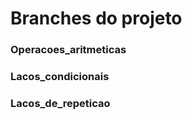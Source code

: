 # Branches do projeto

<h3>Operacoes_aritmeticas</h3>
<h3>Lacos_condicionais</h3>
<h3>Lacos_de_repeticao</h3>

